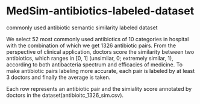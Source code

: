 # MedSim-antibiotics-labeled-dataset
commonly used antibiotic semantic similarity labeled dataset

We select 52 most commonly used antibiotics of 10 categories in hospital with the combination of which we get 1326 antibiotic pairs. From the perspective of clinical application, doctors score the similarity between two antibiotics, which ranges in [0, 1] (unsimilar, 0; extremely similar, 1), according to both antibacteria spectrum and efficacies of medicine. To make antibiotic pairs labeling more accurate, each pair is labeled by at least 3 doctors and finally the average is taken.  

Each row represents an antibiotic pair and the simiality score annotated by doctors in the dataset(antibioitc_1326_sim.csv).
